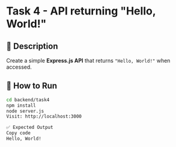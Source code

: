 # Task 4 - API returning "Hello, World!"

## 📌 Description
Create a simple **Express.js API** that returns `"Hello, World!"` when accessed.

## 🚀 How to Run
```bash
cd backend/task4
npm install
node server.js
Visit: http://localhost:3000

✅ Expected Output
Copy code
Hello, World!